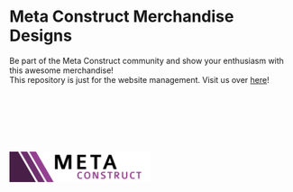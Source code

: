 # Meta Construct Merchandise Designs
Be part of the Meta Construct community and show your enthusiasm with this awesome merchandise! <br>
This repository is just for the website management. Visit us over [here](http://merch.metastruct.net/)! <br><br><br><br><br><br><br><br>
[<img src="web/img/metastruct.png" alt="Meta Construct" width="250px">](http://metastruct.net)
